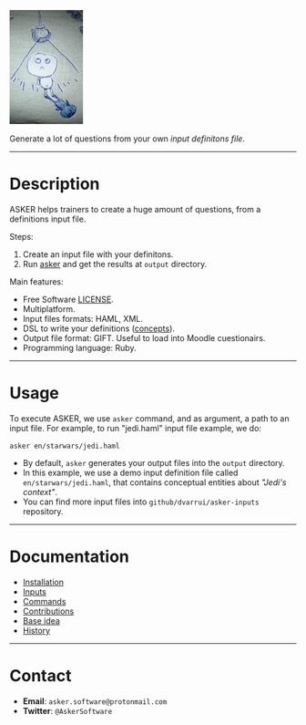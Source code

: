 
![](./docs/logo.png)

Generate a lot of questions from your own _input definitons file_.

---

# Description

ASKER helps trainers to create a huge amount of questions, from a definitions input file.

Steps:

1. Create an input file with your definitons.
1. Run [asker](docs/commands.md) and get the results at `output` directory.

Main features:

* Free Software [LICENSE](LICENSE).
* Multiplatform.
* Input files formats: HAML, XML.
* DSL to write your definitions ([concepts](docs/inputs/README.md)).
* Output file format: GIFT. Useful to load into Moodle cuestionairs.
* Programming language: Ruby.

---

# Usage

To execute ASKER, we use `asker` command, and as argument, a path to an input file. For example, to run "jedi.haml" input file example, we do:

```
asker en/starwars/jedi.haml
```

* By default, `asker` generates your output files into the `output` directory.
* In this example, we use a demo input definition file called `en/starwars/jedi.haml`, that contains conceptual entities about _"Jedi's context"_.
* You can find more input files into `github/dvarrui/asker-inputs` repository.

---

# Documentation

* [Installation](./docs/install/README.md)
* [Inputs](./docs/inputs/README.md)
* [Commands](./docs/commands.md)
* [Contributions](./docs/contributions.md)
* [Base idea](./docs/idea.md)
* [History](./docs/history.md)

---

# Contact

* **Email**: `asker.software@protonmail.com`
* **Twitter**: `@AskerSoftware`
